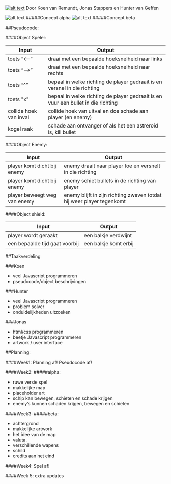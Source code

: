 [![alt text](http://i.imgur.com/Y6x2Sks.png "NGC-7331")](http://smauwie.github.io/NLT-spel)
Door Koen van Remundt, Jonas Stappers en Hunter van Geffen

![alt text](http://i.imgur.com/qOjqXot.png "Alpha")
#####Concept alpha
![alt text](http://i.imgur.com/4dqY0pG.png "Beta")
#####Concept beta

##Pseudocode:

####Object Speler:

Input | Output
--- | ---
toets “<--” | draai met een bepaalde hoeksnelheid naar links
toets “-->” | draai met een bepaalde hoeksnelheid naar rechts
toets “^” | bepaal in welke richting de player gedraait is en versnel in die richting
toets "x" | bepaal in welke richting de player gedraait is en vuur een bullet in die richting
collide hoek van inval | collide hoek van uitval en doe schade aan player (en enemy)
kogel raak | schade aan ontvanger of als het een astreroid is, kill bullet

####Object Enemy:

Input | Output
--- | ---
player komt dicht bij enemy | enemy draait naar player toe en versnelt in die richting
player komt dicht bij enemy | enemy schiet bullets in de richting van player
player beweegt weg van enemy | enemy blijft in zijn richting zweven totdat hij weer player tegenkomt

####Object shield:

Input | Output
--- | ---
player wordt geraakt | een balkje verdwijnt
een bepaalde tijd gaat voorbij | een balkje komt erbij

##Taakverdeling

###Koen
- veel Javascript programmeren
- pseudocode/object beschrijvingen

###Hunter
- veel Javascript programmeren 
- problem solver
- onduidelijkheden uitzoeken

###Jonas
- html/css programmeren 
- beetje Javascript programmeren 
- artwork / user interface


##Planning:

####Week1:
Planning af!
Pseudocode af!

####Week2:
#####alpha:
- ruwe versie spel
- makkelijke map 
- placeholder art
- schip kan bewegen, schieten en schade krijgen 
- enemy’s kunnen schaden krijgen, bewegen en schieten

	
####Week3:
#####beta:
- achtergrond
- makkelijke artwork
- het idee van de map
- valuta.
- verschillende wapens
- schild
- credits aan het eind

####Week4:
Spel af!

####Week 5:
extra updates

